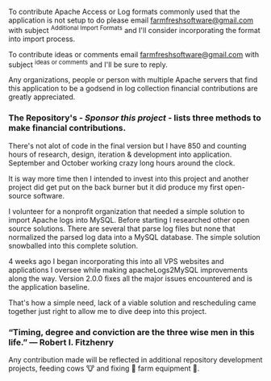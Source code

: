 To contribute Apache Access or Log formats commonly used that the application is not setup to do please email farmfreshsoftware@gmail.com with subject <sup>Additional Import Formats</sup> and I'll consider incorporating the format into import process.

To contribute ideas or comments email farmfreshsoftware@gmail.com with subject <sup>ideas or comments</sup> and I'll be sure to reply.

Any organizations, people or person with multiple Apache servers that find this application to be a godsend in log collection financial contributions are greatly appreciated.

### The Repository's ***- Sponsor this project -*** lists three methods to make financial contributions.

There's not alot of code in the final version but I have 850 and counting hours of research, design, iteration & development into application. September and October working crazy long hours around the clock. 

It is way more time then I intended to invest into this project and another project did get put on the back burner but it did produce my first open-source software.

I volunteer for a nonprofit organization that needed a simple solution to import Apache logs into MySQL. Before starting I researched other open source solutions. There are several that parse log files but none that normalized the parsed log data into a MySQL database. The simple solution snowballed into this complete solution. 

4 weeks ago I began incorporating this into all VPS websites and applications I oversee while making apacheLogs2MySQL improvements along the way. Version 2.0.0 fixes all the major issues encountered and is the application baseline.

That's how a simple need, lack of a viable solution and rescheduling came together just right to allow me to dive deep into this project.

### “Timing, degree and conviction are the three wise men in this life.” — Robert I. Fitzhenry

Any contribution made will be reflected in additional repository development projects, feeding cows :cow: and fixing :wrench: farm equipment :tractor:.